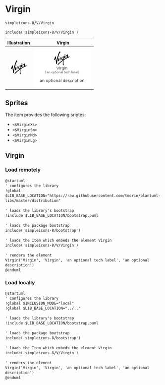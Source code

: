 # Virgin


```text
simpleicons-8/V/Virgin
```

```text
include('simpleicons-8/V/Virgin')
```



| Illustration | Virgin |
| :---: | :---: |
| ![illustration for Illustration](../../simpleicons-8/V/Virgin.png) | ![illustration for Virgin](../../simpleicons-8/V/Virgin.Local.png) |



## Sprites
The item provides the following sriptes:

- `<$VirginXs>`
- `<$VirginSm>`
- `<$VirginMd>`
- `<$VirginLg>`





## Virgin

### Load remotely
```plantuml
@startuml
' configures the library
!global $LIB_BASE_LOCATION="https://raw.githubusercontent.com/tmorin/plantuml-libs/master/distribution"

' loads the library's bootstrap
!include $LIB_BASE_LOCATION/bootstrap.puml

' loads the package bootstrap
include('simpleicons-8/bootstrap')

' loads the Item which embeds the element Virgin
include('simpleicons-8/V/Virgin')

' renders the element
Virgin('Virgin', 'Virgin', 'an optional tech label', 'an optional description')
@enduml
```

### Load locally
```plantuml
@startuml
' configures the library
!global $INCLUSION_MODE="local"
!global $LIB_BASE_LOCATION="../.."

' loads the library's bootstrap
!include $LIB_BASE_LOCATION/bootstrap.puml

' loads the package bootstrap
include('simpleicons-8/bootstrap')

' loads the Item which embeds the element Virgin
include('simpleicons-8/V/Virgin')

' renders the element
Virgin('Virgin', 'Virgin', 'an optional tech label', 'an optional description')
@enduml
```

